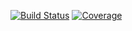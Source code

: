 [![Build Status](https://travis-ci.org/Ieonidas/csprag-w19-rpn.svg?branch=master)](https://travis-ci.org/Ieonidas/csprag-w19-rpn)
[![Coverage](https://coveralls.io/repos/Ieonidas/csprag-w19-rpn/badge.png)](https://coveralls.io/r/Ieonidas/csprag-w19-rpn)